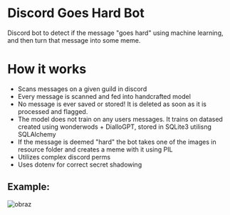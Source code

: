 # Discord Goes Hard Bot
Discord bot to detect if the message "goes hard" using machine learning, and then turn that message into some meme.
# How it works
* Scans messages on a given guild in discord
* Every message is scanned and fed into handcrafted model
* No message is ever saved or stored! It is deleted as soon as it is processed and flagged.
* The model does not train on any users messages. It trains on datased created using wonderwods + DialloGPT, stored in SQLite3 utilisng SQLAlchemy
* If the message is deemed "hard" the bot takes one of the images in resource folder and creates a meme with it using PIL
* Utilizes complex discord perms
* Uses dotenv for correct secret shadowing
## Example:
![obraz](https://github.com/coolka1234/Discord-Goes-Hard-Bot/assets/88340455/e706a20a-d082-4083-8880-660bd6ea7b73)
